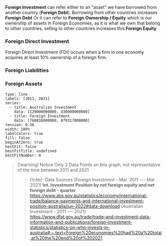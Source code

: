**Foreign Investment** can refer either to an "asset" we have borrowed from another country (**Foreign Debt**). Borrowing from other countries increases **Foreign Debt**
Or it can refer to **Foreign Ownership / Equity** which is our ownership of assets in Foreign Economies, as it is what we own that belong to other countries, selling to other countries increases this **Foreign Equity**

### Foreign Direct Investment
Foreign Direct Investment (FDI) occurs when a firm in one economy acquires at least 10% ownership of a foreign firm.


### Foreign Liabilities


### Foreign Assets



```chart
type: line
labels: [2011, 2021]
series:
  - title: Australian Investment
    data: [129000000000, 430000000000]
  - title: Foreign Investment
    data: [768816000000, 879317000000]
tension: 0.36
width: 100%
labelColors: true
fill: false
beginAtZero: true
bestFit: false
bestFitTitle: undefined
bestFitNumber: 0
```

> [!warning] Notice
> Only 2 Data Points on this graph, not representative of the time between 2011 and 2021
> >[!cite]- Data Sources
> >(Foreign Investment - Mar. 2011 --- Mar. 2021)
> >**Int. Investment Position by net foreign equity and net foreign debt - quarter**
> >https://www.abs.gov.au/statistics/economy/international-trade/balance-payments-and-international-investment-position-australia/jun-2022#data-download
> >(Australian Investment - 2011 --- 2021)
> >https://www.dfat.gov.au/trade/trade-and-investment-data-information-and-publications/foreign-investment-statistics/statistics-on-who-invests-in-australia#:~:text=Foreign%20economies%20had%20a%20total,at%20the%20end%20of%202021.
